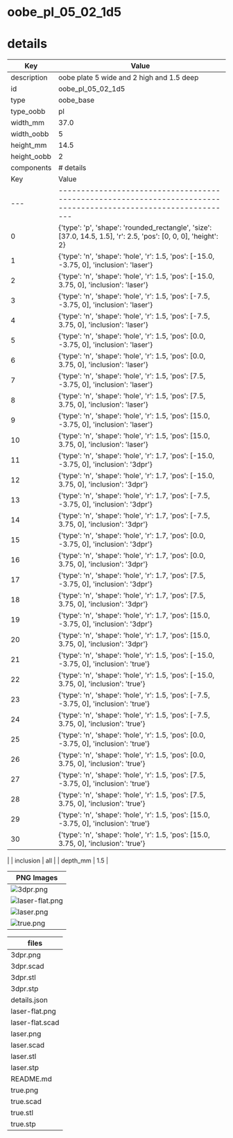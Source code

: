 # oobe_pl_05_02_1d5
# details
| Key         | Value                                                                                                                                                                                                                                                                                                                                                                                                                                                                                                                                                                                                                                                                                                                                                                                                                                                                                                                                                                                                                                                                                                                                                                                                                                                                                                                                                                                                                                                                                                                                                                                                                                                                                                                                                                                                                                                                                                                                                                                                                                                                                                                                                                                                                                                                                                                                                                                                                                                                                                                                                                                                                                                                                                                                                                                                                                                  |
| ----------- | ------------------------------------------------------------------------------------------------------------------------------------------------------------------------------------------------------------------------------------------------------------------------------------------------------------------------------------------------------------------------------------------------------------------------------------------------------------------------------------------------------------------------------------------------------------------------------------------------------------------------------------------------------------------------------------------------------------------------------------------------------------------------------------------------------------------------------------------------------------------------------------------------------------------------------------------------------------------------------------------------------------------------------------------------------------------------------------------------------------------------------------------------------------------------------------------------------------------------------------------------------------------------------------------------------------------------------------------------------------------------------------------------------------------------------------------------------------------------------------------------------------------------------------------------------------------------------------------------------------------------------------------------------------------------------------------------------------------------------------------------------------------------------------------------------------------------------------------------------------------------------------------------------------------------------------------------------------------------------------------------------------------------------------------------------------------------------------------------------------------------------------------------------------------------------------------------------------------------------------------------------------------------------------------------------------------------------------------------------------------------------------------------------------------------------------------------------------------------------------------------------------------------------------------------------------------------------------------------------------------------------------------------------------------------------------------------------------------------------------------------------------------------------------------------------------------------------------------------------ |
| description | oobe plate 5 wide and 2 high and 1.5 deep                                                                                                                                                                                                                                                                                                                                                                                                                                                                                                                                                                                                                                                                                                                                                                                                                                                                                                                                                                                                                                                                                                                                                                                                                                                                                                                                                                                                                                                                                                                                                                                                                                                                                                                                                                                                                                                                                                                                                                                                                                                                                                                                                                                                                                                                                                                                                                                                                                                                                                                                                                                                                                                                                                                                                                                                              |
| id          | oobe_pl_05_02_1d5                                                                                                                                                                                                                                                                                                                                                                                                                                                                                                                                                                                                                                                                                                                                                                                                                                                                                                                                                                                                                                                                                                                                                                                                                                                                                                                                                                                                                                                                                                                                                                                                                                                                                                                                                                                                                                                                                                                                                                                                                                                                                                                                                                                                                                                                                                                                                                                                                                                                                                                                                                                                                                                                                                                                                                                                                                      |
| type        | oobe_base                                                                                                                                                                                                                                                                                                                                                                                                                                                                                                                                                                                                                                                                                                                                                                                                                                                                                                                                                                                                                                                                                                                                                                                                                                                                                                                                                                                                                                                                                                                                                                                                                                                                                                                                                                                                                                                                                                                                                                                                                                                                                                                                                                                                                                                                                                                                                                                                                                                                                                                                                                                                                                                                                                                                                                                                                                              |
| type_oobb   | pl                                                                                                                                                                                                                                                                                                                                                                                                                                                                                                                                                                                                                                                                                                                                                                                                                                                                                                                                                                                                                                                                                                                                                                                                                                                                                                                                                                                                                                                                                                                                                                                                                                                                                                                                                                                                                                                                                                                                                                                                                                                                                                                                                                                                                                                                                                                                                                                                                                                                                                                                                                                                                                                                                                                                                                                                                                                     |
| width_mm    | 37.0                                                                                                                                                                                                                                                                                                                                                                                                                                                                                                                                                                                                                                                                                                                                                                                                                                                                                                                                                                                                                                                                                                                                                                                                                                                                                                                                                                                                                                                                                                                                                                                                                                                                                                                                                                                                                                                                                                                                                                                                                                                                                                                                                                                                                                                                                                                                                                                                                                                                                                                                                                                                                                                                                                                                                                                                                                                   |
| width_oobb  | 5                                                                                                                                                                                                                                                                                                                                                                                                                                                                                                                                                                                                                                                                                                                                                                                                                                                                                                                                                                                                                                                                                                                                                                                                                                                                                                                                                                                                                                                                                                                                                                                                                                                                                                                                                                                                                                                                                                                                                                                                                                                                                                                                                                                                                                                                                                                                                                                                                                                                                                                                                                                                                                                                                                                                                                                                                                                      |
| height_mm   | 14.5                                                                                                                                                                                                                                                                                                                                                                                                                                                                                                                                                                                                                                                                                                                                                                                                                                                                                                                                                                                                                                                                                                                                                                                                                                                                                                                                                                                                                                                                                                                                                                                                                                                                                                                                                                                                                                                                                                                                                                                                                                                                                                                                                                                                                                                                                                                                                                                                                                                                                                                                                                                                                                                                                                                                                                                                                                                   |
| height_oobb | 2                                                                                                                                                                                                                                                                                                                                                                                                                                                                                                                                                                                                                                                                                                                                                                                                                                                                                                                                                                                                                                                                                                                                                                                                                                                                                                                                                                                                                                                                                                                                                                                                                                                                                                                                                                                                                                                                                                                                                                                                                                                                                                                                                                                                                                                                                                                                                                                                                                                                                                                                                                                                                                                                                                                                                                                                                                                      |
| components  | # details
| Key | Value                                                                                                           |
| --- | --------------------------------------------------------------------------------------------------------------- |
| 0   | {'type': 'p', 'shape': 'rounded_rectangle', 'size': [37.0, 14.5, 1.5], 'r': 2.5, 'pos': [0, 0, 0], 'height': 2} |
| 1   | {'type': 'n', 'shape': 'hole', 'r': 1.5, 'pos': [-15.0, -3.75, 0], 'inclusion': 'laser'}                        |
| 2   | {'type': 'n', 'shape': 'hole', 'r': 1.5, 'pos': [-15.0, 3.75, 0], 'inclusion': 'laser'}                         |
| 3   | {'type': 'n', 'shape': 'hole', 'r': 1.5, 'pos': [-7.5, -3.75, 0], 'inclusion': 'laser'}                         |
| 4   | {'type': 'n', 'shape': 'hole', 'r': 1.5, 'pos': [-7.5, 3.75, 0], 'inclusion': 'laser'}                          |
| 5   | {'type': 'n', 'shape': 'hole', 'r': 1.5, 'pos': [0.0, -3.75, 0], 'inclusion': 'laser'}                          |
| 6   | {'type': 'n', 'shape': 'hole', 'r': 1.5, 'pos': [0.0, 3.75, 0], 'inclusion': 'laser'}                           |
| 7   | {'type': 'n', 'shape': 'hole', 'r': 1.5, 'pos': [7.5, -3.75, 0], 'inclusion': 'laser'}                          |
| 8   | {'type': 'n', 'shape': 'hole', 'r': 1.5, 'pos': [7.5, 3.75, 0], 'inclusion': 'laser'}                           |
| 9   | {'type': 'n', 'shape': 'hole', 'r': 1.5, 'pos': [15.0, -3.75, 0], 'inclusion': 'laser'}                         |
| 10  | {'type': 'n', 'shape': 'hole', 'r': 1.5, 'pos': [15.0, 3.75, 0], 'inclusion': 'laser'}                          |
| 11  | {'type': 'n', 'shape': 'hole', 'r': 1.7, 'pos': [-15.0, -3.75, 0], 'inclusion': '3dpr'}                         |
| 12  | {'type': 'n', 'shape': 'hole', 'r': 1.7, 'pos': [-15.0, 3.75, 0], 'inclusion': '3dpr'}                          |
| 13  | {'type': 'n', 'shape': 'hole', 'r': 1.7, 'pos': [-7.5, -3.75, 0], 'inclusion': '3dpr'}                          |
| 14  | {'type': 'n', 'shape': 'hole', 'r': 1.7, 'pos': [-7.5, 3.75, 0], 'inclusion': '3dpr'}                           |
| 15  | {'type': 'n', 'shape': 'hole', 'r': 1.7, 'pos': [0.0, -3.75, 0], 'inclusion': '3dpr'}                           |
| 16  | {'type': 'n', 'shape': 'hole', 'r': 1.7, 'pos': [0.0, 3.75, 0], 'inclusion': '3dpr'}                            |
| 17  | {'type': 'n', 'shape': 'hole', 'r': 1.7, 'pos': [7.5, -3.75, 0], 'inclusion': '3dpr'}                           |
| 18  | {'type': 'n', 'shape': 'hole', 'r': 1.7, 'pos': [7.5, 3.75, 0], 'inclusion': '3dpr'}                            |
| 19  | {'type': 'n', 'shape': 'hole', 'r': 1.7, 'pos': [15.0, -3.75, 0], 'inclusion': '3dpr'}                          |
| 20  | {'type': 'n', 'shape': 'hole', 'r': 1.7, 'pos': [15.0, 3.75, 0], 'inclusion': '3dpr'}                           |
| 21  | {'type': 'n', 'shape': 'hole', 'r': 1.5, 'pos': [-15.0, -3.75, 0], 'inclusion': 'true'}                         |
| 22  | {'type': 'n', 'shape': 'hole', 'r': 1.5, 'pos': [-15.0, 3.75, 0], 'inclusion': 'true'}                          |
| 23  | {'type': 'n', 'shape': 'hole', 'r': 1.5, 'pos': [-7.5, -3.75, 0], 'inclusion': 'true'}                          |
| 24  | {'type': 'n', 'shape': 'hole', 'r': 1.5, 'pos': [-7.5, 3.75, 0], 'inclusion': 'true'}                           |
| 25  | {'type': 'n', 'shape': 'hole', 'r': 1.5, 'pos': [0.0, -3.75, 0], 'inclusion': 'true'}                           |
| 26  | {'type': 'n', 'shape': 'hole', 'r': 1.5, 'pos': [0.0, 3.75, 0], 'inclusion': 'true'}                            |
| 27  | {'type': 'n', 'shape': 'hole', 'r': 1.5, 'pos': [7.5, -3.75, 0], 'inclusion': 'true'}                           |
| 28  | {'type': 'n', 'shape': 'hole', 'r': 1.5, 'pos': [7.5, 3.75, 0], 'inclusion': 'true'}                            |
| 29  | {'type': 'n', 'shape': 'hole', 'r': 1.5, 'pos': [15.0, -3.75, 0], 'inclusion': 'true'}                          |
| 30  | {'type': 'n', 'shape': 'hole', 'r': 1.5, 'pos': [15.0, 3.75, 0], 'inclusion': 'true'}                           |
 |
| inclusion   | all                                                                                                                                                                                                                                                                                                                                                                                                                                                                                                                                                                                                                                                                                                                                                                                                                                                                                                                                                                                                                                                                                                                                                                                                                                                                                                                                                                                                                                                                                                                                                                                                                                                                                                                                                                                                                                                                                                                                                                                                                                                                                                                                                                                                                                                                                                                                                                                                                                                                                                                                                                                                                                                                                                                                                                                                                                                    |
| depth_mm    | 1.5                                                                                                                                                                                                                                                                                                                                                                                                                                                                                                                                                                                                                                                                                                                                                                                                                                                                                                                                                                                                                                                                                                                                                                                                                                                                                                                                                                                                                                                                                                                                                                                                                                                                                                                                                                                                                                                                                                                                                                                                                                                                                                                                                                                                                                                                                                                                                                                                                                                                                                                                                                                                                                                                                                                                                                                                                                                    |

| PNG Images |
| --- |
| ![3dpr.png](3dpr.png) |
| ![laser-flat.png](laser-flat.png) |
| ![laser.png](laser.png) |
| ![true.png](true.png) |


| files |
| --- |
| 3dpr.png |
| 3dpr.scad |
| 3dpr.stl |
| 3dpr.stp |
| details.json |
| laser-flat.png |
| laser-flat.scad |
| laser.png |
| laser.scad |
| laser.stl |
| laser.stp |
| README.md |
| true.png |
| true.scad |
| true.stl |
| true.stp |
